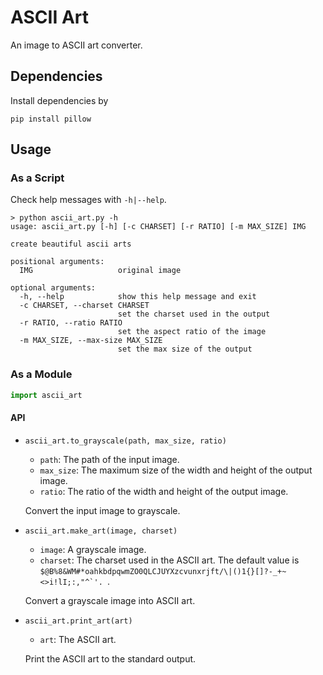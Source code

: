 # ASCII Art

An image to ASCII art converter.

## Dependencies

Install dependencies by

```
pip install pillow
```

## Usage

### As a Script

Check help messages with `-h|--help`.

```
> python ascii_art.py -h
usage: ascii_art.py [-h] [-c CHARSET] [-r RATIO] [-m MAX_SIZE] IMG

create beautiful ascii arts

positional arguments:
  IMG                   original image

optional arguments:
  -h, --help            show this help message and exit
  -c CHARSET, --charset CHARSET
                        set the charset used in the output
  -r RATIO, --ratio RATIO
                        set the aspect ratio of the image
  -m MAX_SIZE, --max-size MAX_SIZE
                        set the max size of the output
```

### As a Module

```python
import ascii_art
```

#### API

- `ascii_art.to_grayscale(path, max_size, ratio)`

    - `path`: The path of the input image.
    - `max_size`: The maximum size of the width and height of the output image.
    - `ratio`: The ratio of the width and height of the output image.

    Convert the input image to grayscale.

- `ascii_art.make_art(image, charset)`
  
    - `image`: A grayscale image.
    - `charset`: The charset used in the ASCII art. The default value is ``$@B%8&WM#*oahkbdpqwmZO0QLCJUYXzcvunxrjft/\|()1{}[]?-_+~<>i!lI;:,"^`'. ``.

    Convert a grayscale image into ASCII art.

- `ascii_art.print_art(art)`

    - `art`: The ASCII art.

    Print the ASCII art to the standard output.
